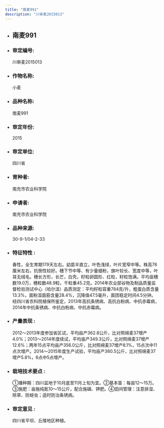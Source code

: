 ```yaml
---
title: "南麦991"
description: "川审麦2015013"
---
```

* ## 南麦991
* ###  审定编号:  
   川审麦2015013

*  ### 作物名称:  
   小麦

*   ###  品种名称: 
    南麦991

*   ### 审定年份: 
    2015

*   ### 审定单位:  
    四川省

*   ### 育种者:  
    南充市农业科学院

*   ### 申请者:  
    南充市农业科学院

*   ### 品种来源:  
    30-9-1/04-2-33

*   ### 特征特性 : 
    春性，全生育期179天左右。幼苗半直立，叶色浅绿，叶片宽窄中等。株高78厘米左右，抗倒性较好。穗下节中等、有少量蜡粉，旗叶较长、宽度中等，叶耳无绒毛。穗长方形，长芒，白壳。籽粒卵圆形、红粒，籽粒饱满。平均亩穗数19.0万，穗粒数48.9粒，千粒重45.2克。2014年农业部谷物及制品质量监督检验测试中心（哈尔滨）品质测定：平均籽粒容重784克/升，粗蛋白质含量13.3%，面粉湿面筋含量28.4%，沉降值47.5毫升，面团稳定时间4.5分钟。经四川省农科院植保所鉴定，2013年高抗条锈病、高抗白粉病、中抗赤霉病，2014年中抗条锈病、中抗白粉病、中抗赤霉病。

*   ### 产量表现 : 
    2012～2013年度参加省区试，平均亩产362.8公斤，比对照绵麦37增产4.0%；2013～2014年度续试，平均亩产349.3公斤，比对照绵麦37增产12.6%；两年15点平均亩产356.0公斤，比对照绵麦37增产8.1%，15点次中11点次增产。2014～2015年度生产试验，平均亩产360.5公斤，比对照绵麦37增产5.8%，6点中5点增产。

*   ### 栽培技术要点 : 
    ①播种期：四川盆地于10月底至11月上旬为宜。②基本苗：每亩12～15万。③施肥：亩施纯氮10～15公斤，配合施磷、钾肥。④田间管理：注意排湿、除草、防蚜虫；适时防治条锈病。

*   ### 审定意见 : 
    四川省平坝、丘陵地区种植。
